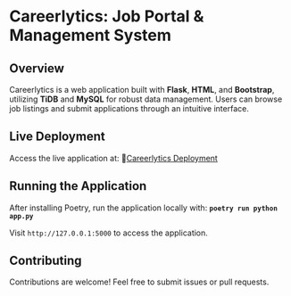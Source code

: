 # Careerlytics: Job Portal & Management System

## Overview

Careerlytics is a web application built with **Flask**, **HTML**, and **Bootstrap**, utilizing **TiDB** and **MySQL** for robust data management. Users can browse job listings and submit applications through an intuitive interface.

## Live Deployment

Access the live application at: 🔗[Careerlytics Deployment](https://careerlytics-production.up.railway.app/)

## Running the Application

After installing Poetry, run the application locally with:
**`poetry run python app.py`**

Visit `http://127.0.0.1:5000` to access the application.

## Contributing

Contributions are welcome! Feel free to submit issues or pull requests.
